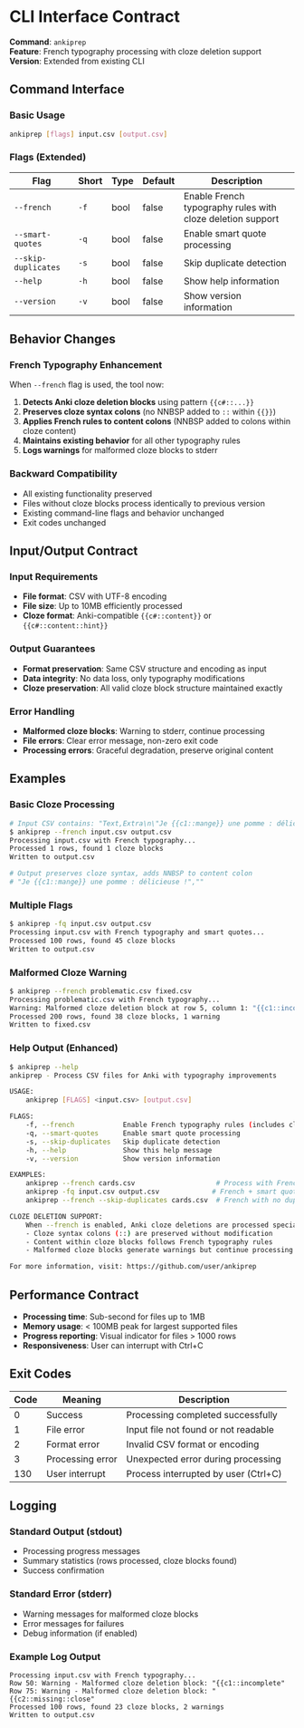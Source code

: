 # CLI Interface Contract

**Command**: `ankiprep`  
**Feature**: French typography processing with cloze deletion support  
**Version**: Extended from existing CLI

## Command Interface

### Basic Usage
```bash
ankiprep [flags] input.csv [output.csv]
```

### Flags (Extended)

| Flag | Short | Type | Default | Description |
|------|-------|------|---------|-------------|
| `--french` | `-f` | bool | false | Enable French typography rules with cloze deletion support |
| `--smart-quotes` | `-q` | bool | false | Enable smart quote processing |
| `--skip-duplicates` | `-s` | bool | false | Skip duplicate detection |
| `--help` | `-h` | bool | false | Show help information |
| `--version` | `-v` | bool | false | Show version information |

## Behavior Changes

### French Typography Enhancement
When `--french` flag is used, the tool now:

1. **Detects Anki cloze deletion blocks** using pattern `{{c#::...}}`
2. **Preserves cloze syntax colons** (no NNBSP added to `::` within `{{}}`)
3. **Applies French rules to content colons** (NNBSP added to colons within cloze content)
4. **Maintains existing behavior** for all other typography rules
5. **Logs warnings** for malformed cloze blocks to stderr

### Backward Compatibility
- All existing functionality preserved
- Files without cloze blocks process identically to previous version
- Existing command-line flags and behavior unchanged
- Exit codes unchanged

## Input/Output Contract

### Input Requirements
- **File format**: CSV with UTF-8 encoding
- **File size**: Up to 10MB efficiently processed
- **Cloze format**: Anki-compatible `{{c#::content}}` or `{{c#::content::hint}}`

### Output Guarantees  
- **Format preservation**: Same CSV structure and encoding as input
- **Data integrity**: No data loss, only typography modifications
- **Cloze preservation**: All valid cloze block structure maintained exactly

### Error Handling
- **Malformed cloze blocks**: Warning to stderr, continue processing
- **File errors**: Clear error message, non-zero exit code
- **Processing errors**: Graceful degradation, preserve original content

## Examples

### Basic Cloze Processing
```bash
# Input CSV contains: "Text,Extra\n\"Je {{c1::mange}} une pomme : délicieuse !\",\"\""
$ ankiprep --french input.csv output.csv
Processing input.csv with French typography...
Processed 1 rows, found 1 cloze blocks
Written to output.csv

# Output preserves cloze syntax, adds NNBSP to content colon
# "Je {{c1::mange}} une pomme : délicieuse !",""
```

### Multiple Flags
```bash  
$ ankiprep -fq input.csv output.csv
Processing input.csv with French typography and smart quotes...
Processed 100 rows, found 45 cloze blocks  
Written to output.csv
```

### Malformed Cloze Warning
```bash
$ ankiprep --french problematic.csv fixed.csv
Processing problematic.csv with French typography...
Warning: Malformed cloze deletion block at row 5, column 1: "{{c1::incomplete"
Processed 200 rows, found 38 cloze blocks, 1 warning
Written to fixed.csv
```

### Help Output (Enhanced)
```bash
$ ankiprep --help
ankiprep - Process CSV files for Anki with typography improvements

USAGE:
    ankiprep [FLAGS] <input.csv> [output.csv]

FLAGS:
    -f, --french            Enable French typography rules (includes cloze deletion support)  
    -q, --smart-quotes      Enable smart quote processing
    -s, --skip-duplicates   Skip duplicate detection
    -h, --help              Show this help message
    -v, --version           Show version information

EXAMPLES:
    ankiprep --french cards.csv                    # Process with French typography  
    ankiprep -fq input.csv output.csv             # French + smart quotes
    ankiprep --french --skip-duplicates cards.csv  # French with no duplicate checking

CLOZE DELETION SUPPORT:
    When --french is enabled, Anki cloze deletions are processed specially:
    - Cloze syntax colons (::) are preserved without modification
    - Content within cloze blocks follows French typography rules  
    - Malformed cloze blocks generate warnings but continue processing

For more information, visit: https://github.com/user/ankiprep
```

## Performance Contract

- **Processing time**: Sub-second for files up to 1MB
- **Memory usage**: < 100MB peak for largest supported files
- **Progress reporting**: Visual indicator for files > 1000 rows
- **Responsiveness**: User can interrupt with Ctrl+C

## Exit Codes

| Code | Meaning | Description |
|------|---------|-------------|
| 0 | Success | Processing completed successfully |
| 1 | File error | Input file not found or not readable |
| 2 | Format error | Invalid CSV format or encoding |
| 3 | Processing error | Unexpected error during processing |
| 130 | User interrupt | Process interrupted by user (Ctrl+C) |

## Logging

### Standard Output (stdout)
- Processing progress messages
- Summary statistics (rows processed, cloze blocks found)
- Success confirmation

### Standard Error (stderr)  
- Warning messages for malformed cloze blocks
- Error messages for failures
- Debug information (if enabled)

### Example Log Output
```
Processing input.csv with French typography...
Row 50: Warning - Malformed cloze deletion block: "{{c1::incomplete"
Row 75: Warning - Malformed cloze deletion block: "{{c2::missing::close"
Processed 100 rows, found 23 cloze blocks, 2 warnings
Written to output.csv
```